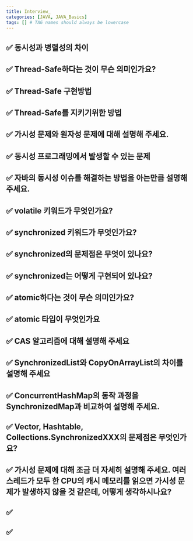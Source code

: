 ```yaml
---
title: Interview_
categories: [JAVA, JAVA_Basics]
tags: [] # TAG names should always be lowercase
---
```


## ✅ 동시성과 병렬성의 차이

## ✅ Thread-Safe하다는 것이 무슨 의미인가요?

## ✅ Thread-Safe 구현방법

## ✅ Thread-Safe를 지키기위한 방법

## ✅ 가시성 문제와 원자성 문제에 대해 설명해 주세요.

## ✅ 동시성 프로그래밍에서 발생할 수 있는 문제

## ✅ 자바의 동시성 이슈를 해결하는 방법을 아는만큼 설명해 주세요.

## ✅ volatile 키워드가 무엇인가요?

## ✅ synchronized 키워드가 무엇인가요?

## ✅ synchronized의 문제점은 무엇이 있나요?

## ✅ synchronized는 어떻게 구현되어 있나요?

## ✅ atomic하다는 것이 무슨 의미인가요?

## ✅ atomic 타입이 무엇인가요

## ✅ CAS 알고리즘에 대해 설명해 주세요

## ✅ SynchronizedList와 CopyOnArrayList의 차이를 설명해 주세요

## ✅ ConcurrentHashMap의 동작 과정을 SynchronizedMap과 비교하여 설명해 주세요.

## ✅ Vector, Hashtable, Collections.SynchronizedXXX의 문제점은 무엇인가요?

## ✅ 가시성 문제에 대해 조금 더 자세히 설명해 주세요. 여러 스레드가 모두 한 CPU의 캐시 메모리를 읽으면 가시성 문제가 발생하지 않을 것 같은데, 어떻게 생각하시나요?

## ✅

## ✅

